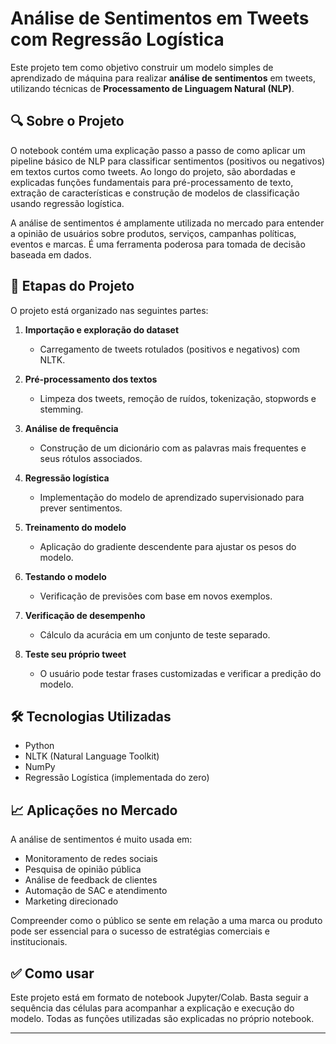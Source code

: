 # Análise de Sentimentos em Tweets com Regressão Logística

Este projeto tem como objetivo construir um modelo simples de aprendizado de máquina para realizar **análise de sentimentos** em tweets, utilizando técnicas de **Processamento de Linguagem Natural (NLP)**.

## 🔍 Sobre o Projeto

O notebook contém uma explicação passo a passo de como aplicar um pipeline básico de NLP para classificar sentimentos (positivos ou negativos) em textos curtos como tweets. Ao longo do projeto, são abordadas e explicadas funções fundamentais para pré-processamento de texto, extração de características e construção de modelos de classificação usando regressão logística.

A análise de sentimentos é amplamente utilizada no mercado para entender a opinião de usuários sobre produtos, serviços, campanhas políticas, eventos e marcas. É uma ferramenta poderosa para tomada de decisão baseada em dados.

## 📌 Etapas do Projeto

O projeto está organizado nas seguintes partes:

1. **Importação e exploração do dataset**  
   - Carregamento de tweets rotulados (positivos e negativos) com NLTK.

2. **Pré-processamento dos textos**  
   - Limpeza dos tweets, remoção de ruídos, tokenização, stopwords e stemming.

3. **Análise de frequência**  
   - Construção de um dicionário com as palavras mais frequentes e seus rótulos associados.

4. **Regressão logística**  
   - Implementação do modelo de aprendizado supervisionado para prever sentimentos.

5. **Treinamento do modelo**  
   - Aplicação do gradiente descendente para ajustar os pesos do modelo.

6. **Testando o modelo**  
   - Verificação de previsões com base em novos exemplos.

7. **Verificação de desempenho**  
   - Cálculo da acurácia em um conjunto de teste separado.

8. **Teste seu próprio tweet**  
   - O usuário pode testar frases customizadas e verificar a predição do modelo.

## 🛠️ Tecnologias Utilizadas

- Python
- NLTK (Natural Language Toolkit)
- NumPy
- Regressão Logística (implementada do zero)

## 📈 Aplicações no Mercado

A análise de sentimentos é muito usada em:

- Monitoramento de redes sociais
- Pesquisa de opinião pública
- Análise de feedback de clientes
- Automação de SAC e atendimento
- Marketing direcionado

Compreender como o público se sente em relação a uma marca ou produto pode ser essencial para o sucesso de estratégias comerciais e institucionais.

## ✅ Como usar

Este projeto está em formato de notebook Jupyter/Colab. Basta seguir a sequência das células para acompanhar a explicação e execução do modelo. Todas as funções utilizadas são explicadas no próprio notebook.

---


